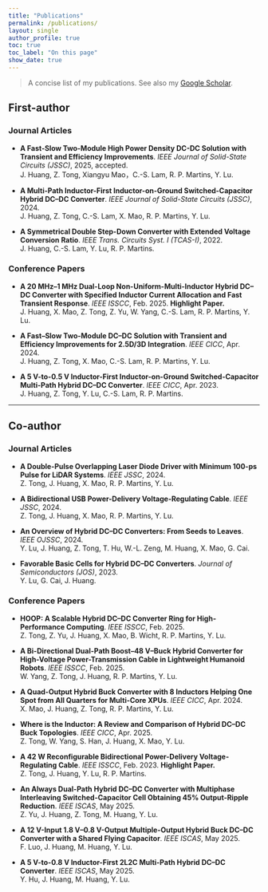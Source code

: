 ```yaml
---
title: "Publications"
permalink: /publications/
layout: single
author_profile: true
toc: true
toc_label: "On this page"
show_date: true
---
```



> A concise list of my publications. See also my [Google Scholar](https://scholar.google.com/citations?user=NETRgSoAAAAJ).

## First-author

### Journal Articles
- **A Fast-Slow Two-Module High Power Density DC-DC Solution with Transient and Efficiency Improvements**. *IEEE Journal of Solid-State Circuits (JSSC)*, 2025, accepted.  
  J. Huang, Z. Tong, Xiangyu Mao，C.-S. Lam, R. P. Martins, Y. Lu.

- **A Multi-Path Inductor-First Inductor-on-Ground Switched-Capacitor Hybrid DC–DC Converter**. *IEEE Journal of Solid-State Circuits (JSSC)*, 2024.  
  J. Huang, Z. Tong, C.-S. Lam, X. Mao, R. P. Martins, Y. Lu. 

- **A Symmetrical Double Step-Down Converter with Extended Voltage Conversion Ratio**. *IEEE Trans. Circuits Syst. I (TCAS-I)*, 2022.  
  J. Huang, C.-S. Lam, Y. Lu, R. P. Martins.

### Conference Papers
- **A 20 MHz–1 MHz Dual-Loop Non-Uniform-Multi-Inductor Hybrid DC–DC Converter with Specified Inductor Current Allocation and Fast Transient Response**. *IEEE ISSCC*, Feb. 2025. **Highlight Paper.**  
  J. Huang, X. Mao, Z. Tong, Z. Yu, W. Yang, C.-S. Lam, R. P. Martins, Y. Lu.

- **A Fast–Slow Two-Module DC–DC Solution with Transient and Efficiency Improvements for 2.5D/3D Integration**. *IEEE CICC*, Apr. 2024.  
  J. Huang, Z. Tong, X. Mao, C.-S. Lam, R. P. Martins, Y. Lu. 

- **A 5 V-to-0.5 V Inductor-First Inductor-on-Ground Switched-Capacitor Multi-Path Hybrid DC–DC Converter**. *IEEE CICC*, Apr. 2023.  
  J. Huang, Z. Tong, Y. Lu, C.-S. Lam, R. P. Martins. 
---

## Co-author

### Journal Articles
- **A Double-Pulse Overlapping Laser Diode Driver with Minimum 100-ps Pulse for LiDAR Systems**. *IEEE JSSC*, 2024.  
  Z. Tong, J. Huang, X. Mao, R. P. Martins, Y. Lu. 

- **A Bidirectional USB Power-Delivery Voltage-Regulating Cable**. *IEEE JSSC*, 2024.  
  Z. Tong, J. Huang, X. Mao, R. P. Martins, Y. Lu. 

- **An Overview of Hybrid DC–DC Converters: From Seeds to Leaves**. *IEEE OJSSC*, 2024.  
  Y. Lu, J. Huang, Z. Tong, T. Hu, W.-L. Zeng, M. Huang, X. Mao, G. Cai. 

- **Favorable Basic Cells for Hybrid DC–DC Converters**. *Journal of Semiconductors (JOS)*, 2023.  
  Y. Lu, G. Cai, J. Huang. 

### Conference Papers
- **HOOP: A Scalable Hybrid DC–DC Converter Ring for High-Performance Computing**. *IEEE ISSCC*, Feb. 2025.  
  Z. Tong, Z. Yu, J. Huang, X. Mao, B. Wicht, R. P. Martins, Y. Lu. 

- **A Bi-Directional Dual-Path Boost–48 V–Buck Hybrid Converter for High-Voltage Power-Transmission Cable in Lightweight Humanoid Robots**. *IEEE ISSCC*, Feb. 2025.  
  W. Yang, Z. Tong, J. Huang, R. P. Martins, Y. Lu. 

- **A Quad-Output Hybrid Buck Converter with 8 Inductors Helping One Spot from All Quarters for Multi-Core XPUs**. *IEEE CICC*, Apr. 2024.  
  X. Mao, J. Huang, Z. Tong, R. P. Martins, Y. Lu. 

- **Where is the Inductor: A Review and Comparison of Hybrid DC–DC Buck Topologies**. *IEEE CICC*, Apr. 2025.  
  Z. Tong, W. Yang, S. Han, J. Huang, X. Mao, Y. Lu. 

- **A 42 W Reconfigurable Bidirectional Power-Delivery Voltage-Regulating Cable**. *IEEE ISSCC*, Feb. 2023. **Highlight Paper.**  
  Z. Tong, J. Huang, Y. Lu, R. P. Martins. 

- **An Always Dual-Path Hybrid DC–DC Converter with Multiphase Interleaving Switched-Capacitor Cell Obtaining 45% Output-Ripple Reduction**. *IEEE ISCAS*, May 2025.  
  Z. Yu, J. Huang, Z. Tong, M. Huang, Y. Lu. 

- **A 12 V-Input 1.8 V–0.8 V-Output Multiple-Output Hybrid Buck DC–DC Converter with a Shared Flying Capacitor**. *IEEE ISCAS*, May 2025.  
  F. Luo, J. Huang, M. Huang, Y. Lu. 

- **A 5 V-to-0.8 V Inductor-First 2L2C Multi-Path Hybrid DC–DC Converter**. *IEEE ISCAS*, May 2025.  
  Y. Hu, J. Huang, M. Huang, Y. Lu.
